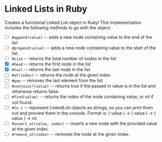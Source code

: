 # Linked Lists in Ruby

Creates a functional Linked List object in Ruby!
This implementation includes the following methods to go with the object:

- [ ] `#append(value)` -- adds a new node containing value to the end of the list
- [ ] `#prepend(value)` -- adds a new node containing value to the start of the list
- [ ] `#size` -- returns the total number of nodes in the list
- [x] `#head` -- returns the first node in the list
- [x] `#tail` -- returns the last node in the list
- [ ] `#at(index)` -- returns the node at the given index
- [ ] `#pop` -- removes the last element from the list
- [ ] `#contains?(value)` -- returns true if the passed in value is in the list and otherwise returns false.
- [ ] `#find(value)` -- returns the index of the node containing value, or nil if not found.
- [ ] `#to_s` -- represent LinkedList objects as strings, so you can print them out and preview them in the console. Format is: ( value ) -> ( value ) -> ( value ) -> nil
- [ ] `#insert_at(value, index)` -- inserts a new node with the provided value at the given index.
- [ ] `#remove_at(index)` -- removes the node at the given index.
